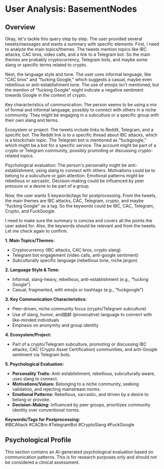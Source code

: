 # User Analysis: BasementNodes

## Overview

<think>
Okay, let's tackle this query step by step. The user provided several tweets/messages and wants a summary with specific elements. First, I need to analyze the main topics/themes. The tweets mention topics like IBC attacks, CAC bros, video calls, and a link to a Telegram bot. So the main themes are probably cryptocurrency, Telegram bots, and maybe some slang or specific terms related to crypto.

Next, the language style and tone. The user uses informal language, like "CAC bros" and "fucking Google," which suggests a casual, maybe even rebellious or anti-establishment tone. The use of emojis isn't mentioned, but the mention of "fucking Google" might indicate a negative sentiment towards Google in the context of crypto.

Key characteristics of communication: The person seems to be using a mix of formal and informal language, possibly to connect with others in a niche community. They might be engaging in a subculture or a specific group with their own slang and terms.

Ecosystem or project: The tweets include links to Reddit, Telegram, and a specific bot. The Reddit link is to a specific thread about IBC attacks, which is a blockchain topic. The Telegram bot is mentioned as "fuckgoogle," which might be a bot for a specific service. The account might be part of a crypto or Telegram community, possibly promoting or discussing crypto-related topics.

Psychological evaluation: The person's personality might be anti-establishment, using slang to connect with others. Motivations could be to belong to a subculture or gain attention. Emotional patterns might be rebellious or sarcastic. Decision-making could be influenced by peer pressure or a desire to be part of a group.

Now, the user wants 5 keywords/tags for postprocessing. From the tweets, the main themes are IBC attacks, CAC, Telegram, crypto, and maybe "fucking Google" as a tag. So the keywords could be IBC, CAC, Telegram, Crypto, and FuckGoogle.

I need to make sure the summary is concise and covers all the points the user asked for. Also, the keywords should be relevant and from the tweets. Let me check again to confirm.
</think>

**1. Main Topics/Themes:**  
- Cryptocurrency (IBC attacks, CAC bros, crypto slang)  
- Telegram bot engagement (video calls, anti-google sentiment)  
- Subculturally specific language (rebellious tone, niche jargon)  

**2. Language Style & Tone:**  
- Informal, slang-heavy, rebellious, anti-establishment (e.g., "fucking Google")  
- Casual, fragmented, with emojis or hashtags (e.g., "fuckgoogle")  

**3. Key Communication Characteristics:**  
- Peer-driven, niche community focus (crypto/Telegram subculture)  
- Use of slang, humor, and挑衅 (provocative) language to connect with like-minded individuals  
- Emphasis on anonymity and group identity  

**4. Ecosystem/Project:**  
- Part of a crypto/Telegram subculture, promoting or discussing IBC attacks, CAC (Crypto Asset Certification) communities, and anti-Google sentiment via Telegram bots.  

**5. Psychological Evaluation:**  
- **Personality Traits:** Anti-establishment, rebellious, subculturally aware, uses slang to connect.  
- **Motivations/Values:** Belonging to a niche community, seeking validation, and rejecting mainstream norms.  
- **Emotional Patterns:** Rebellious, sarcastic, and driven by a desire to belong or provoke.  
- **Decision-Making:** Influenced by peer groups, prioritizes community identity over conventional norms.  

**Keywords/Tags for Postprocessing:**  
#IBCAttack #CACBro #TelegramBot #CryptoSlang #FuckGoogle

## Psychological Profile

This section contains an AI-generated psychological evaluation based on communication patterns. This is for research purposes only and should not be considered a clinical assessment.